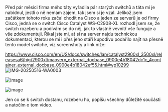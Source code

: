 Před pár měsíci firma mého táty vyřadila pár starých switchů a táta mi je nabídnul, jestli o ně nemám zájem, tak jsem si je vzal. 
Jelikož jsem začátkem tohoto roku začal chodit na Cisco a jeden ze serverů je od firmy Cisco, jedná se o switch Cisco Catalyst WS-C2908-XL rozhodl jsem se, že switch rozeberu a podívám se do něj, jak to vlastně vevnitř vše funguje a vše zdokumentuji.
Říkal jste mi, ať si na server najdu technickou dokumentaci, kterou se mi i přes jeho stáří kupodivu podařilo najít na přesně tento model switche, viz screenshoty a link níže:

https://www.cisco.com/en/US/docs/switches/lan/catalyst2900xl_3500xl/releasesa6/hig/2900xl/maoverv_external_docbase_0900e4b18042dc1c_4container_external_docbase_0900e4b18042ef55.html#wp10299
![IMG-20250516-WA0003](https://github.com/user-attachments/assets/c5eada82-fd11-491e-830b-6ea377d3b04a)

![image](https://github.com/user-attachments/assets/7c3ed087-fb4f-4296-9a70-382db7ed4ce0)

![image](https://github.com/user-attachments/assets/84444fbc-595f-4f16-88f3-63a315818a38)

Jen co se k switch dostanu, rozeberu ho, popíšu všechny důležité součásti a natočím o tom video. 
